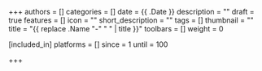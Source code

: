 +++
authors = []
categories = []
date = {{ .Date }}
description = ""
draft = true
features = []
icon = ""
short_description = ""
tags = []
thumbnail = ""
title = "{{ replace .Name "-" " " | title }}"
toolbars = []
weight = 0

[included_in]
  platforms = []
  since = 1
  until = 100

+++
